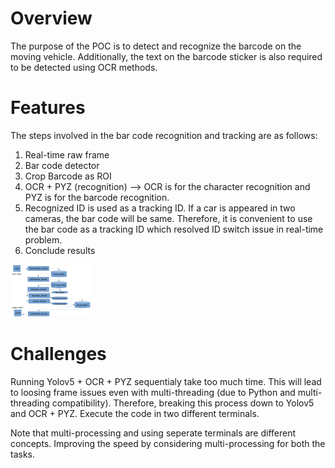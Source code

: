 # Overview
The purpose of the POC is to detect and recognize the barcode on the moving vehicle. Additionally, the text on the barcode sticker is also required to be detected using OCR methods.

# Features
The steps involved in the bar code recognition and tracking are as follows:
1. Real-time raw frame 
2. Bar code detector 
3. Crop Barcode as ROI
4. OCR + PYZ (recognition) --> OCR is for the character recognition and PYZ is for the barcode recognition.
5. Recognized ID is used as a tracking ID. If a car is appeared in two cameras, the bar code will be same. Therefore, it is convenient to use the bar code as a tracking ID which resolved ID switch issue in real-time problem.
6. Conclude results

<img src="Algorithm.jpg" width="128"/>


# Challenges
Running Yolov5 + OCR + PYZ sequentialy take too much time. This will lead to loosing frame issues even with multi-threading (due to Python and multi-threading compatibility). Therefore, breaking this process down to Yolov5 and OCR + PYZ. Execute the code in two different terminals.

Note that multi-processing and using seperate terminals are different concepts. Improving the speed by considering multi-processing for both the tasks.
